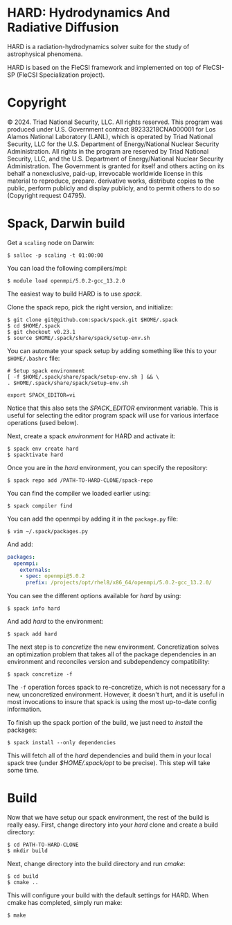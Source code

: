 # HARD: Hydrodynamics And Radiative Diffusion

HARD is a radiation-hydrodynamics solver suite for the study of astrophysical phenomena.

HARD is based on the FleCSI framework and implemented on top of FleCSI-SP (FleCSI Specialization project).

# Copyright
© 2024. Triad National Security, LLC. All rights reserved.
This program was produced under U.S. Government contract 89233218CNA000001 for Los Alamos National Laboratory (LANL), which is operated by Triad National Security, LLC for the U.S. Department of Energy/National Nuclear Security Administration. All rights in the program are reserved by Triad National Security, LLC, and the U.S. Department of Energy/National Nuclear Security Administration. The Government is granted for itself and others acting on its behalf a nonexclusive, paid-up, irrevocable worldwide license in this material to reproduce, prepare. derivative works, distribute copies to the public, perform publicly and display publicly, and to permit others to do so (Copyright request O4795).

# Spack, Darwin build

Get a `scaling` node on Darwin:

```
$ salloc -p scaling -t 01:00:00
```

You can load the following compilers/mpi:

```
$ module load openmpi/5.0.2-gcc_13.2.0
```

The easiest way to build HARD is to use *spack*.

Clone the spack repo, pick the right version, and initialize:
```
$ git clone git@github.com:spack/spack.git $HOME/.spack
$ cd $HOME/.spack
$ git checkout v0.23.1
$ source $HOME/.spack/share/spack/setup-env.sh
```

You can automate your spack setup by adding something like this to your
`$HOME/.bashrc` file:
```
# Setup spack environment
[ -f $HOME/.spack/share/spack/setup-env.sh ] && \
. $HOME/.spack/share/spack/setup-env.sh

export SPACK_EDITOR=vi
```
Notice that this also sets the *SPACK_EDITOR* environment variable. This
is useful for selecting the editor program spack will use for various
interface operations (used below).

Next, create a spack *environment* for HARD and activate it:
```
$ spack env create hard
$ spacktivate hard
```
Once you are in the *hard* environment, you can specify the repository:
```
$ spack repo add /PATH-TO-HARD-CLONE/spack-repo
```
You can find the compiler we loaded earlier using:
```
$ spack compiler find
```
You can add the openmpi by adding it in the `package.py` file:

``` shell
$ vim ~/.spack/packages.py
```
And add:

``` yaml
packages:
  openmpi:
    externals:
    - spec: openmpi@5.0.2
      prefix: /projects/opt/rhel8/x86_64/openmpi/5.0.2-gcc_13.2.0/
```

You can see the different options available for *hard* by using:
```
$ spack info hard
```
And add *hard* to the environment:
```
$ spack add hard
```
The next step is to *concretize* the
new environment. Concretization solves an optimization problem that
takes all of the package dependencies in an environment and reconciles
version and subdependency compatibility:
```
$ spack concretize -f
```
The `-f` operation forces spack to re-concretize, which is not necessary
for a new, unconcretized environment. However, it doesn't hurt, and it
is useful in most invocations to insure that spack is using the most
up-to-date config information.

To finish up the spack portion of the build, we just need to *install*
the packages:
```
$ spack install --only dependencies
```
This will fetch all of the *hard* dependencies and build them in your
local spack tree (under *$HOME/.spack/opt* to be precise). This step
will take some time.

# Build

Now that we have setup our spack environment, the rest of the build is
really easy. First, change directory into your *hard* clone and create
a build directory:
```
$ cd PATH-TO-HARD-CLONE
$ mkdir build
```
Next, change directory into the build directory and run *cmake*:
```
$ cd build
$ cmake ..
```
This will configure your build with the default settings for HARD.
When cmake has completed, simply run make:
```
$ make
```

<!-- vim: set tabstop=2 shiftwidth=2 expandtab fo=cqt tw=72 : -->
